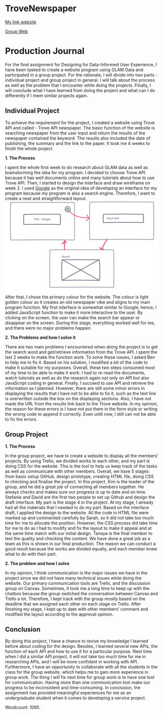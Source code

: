 # TroveNewspaper
[My link website](https://tramhoang.github.io/TroveNewspaper/)

[Group Web](https://smamone.github.io/11060-interactive-project/)

# Production Journal
For the final assignment for Designing for Data-Informed User Experience, I have been tasked to create a website program using GLAM Data and participated in a group project. For the rationale, I will divide into two parts - individual project and group project in general. I will talk about the process as well as the problem that I encounter while doing the projects. Finally, I will conclude what I have learned from doing the project and what can I do differently if I meet similar projects again.

## Individual Project
To achieve the requirement for the project, I created a website using Trove API and called - Trove API newspaper. The basic function of the website is searching newspaper from the user input and return the results of the newspaper contained the keyword. The results also included the date of publishing, the summary and the link to the paper. It took me 4 weeks to finish the whole project.

**1. The Process**

I spent the whole first week to do research about GLAM data as well as brainstorming the idea for my program. I decided to choose Trove API because it has well documents online and many tutorials about how to use Trove API. Then, I started to design the interface and draw wireframe on week 2. I used [Google](https://www.google.com/) as the original idea of developing an interface for my program because my program is also a search engine. Therefore, I want to create a neat and straightforward layout. 
![Basic Wireframe](/assets/img/sketch.png)
After that, I chose the primary colour for the website. The colour is light golden colour as it creates an old newspaper vibe and aligns to my main program function. My first interface is somewhat similar to Google; hence, I added JavaScript function to make it more interactive to the user. By clicking on the screen, the user can make the search bar appear or disappear on the screen. During this stage, everything worked well for me, and there were no major problems happen.

**2. The Problems and how I solve it**

There are two main problems I encountered when doing the project is to get the search word and get/retrieve information from the Trove API. I spent the last 2 weeks to make the function work. To solve these issues, I asked Ben to help me to fix it. Based on his solution, I modified a bit of the code to make it suitable for my purposes. Overall, these two steps consumed most of my time to be able to make it work. I had to re-read the documents, watch tutorials as well as do the research again not only on API but also JavaScript coding in general. Finally, I succeed to use API and retrieve the information as I planned. However, there are still some minor errors in displaying the results that I have not to be able to fix it, such as the text line is overwritten outside the box on the displaying sections. Also, I have not made the URL from the results link back to the Trove website. In my opinion, the reason for these errors is I have not put them in the form style or writing the wrong code to append it correctly. Even until now, I still can not be able to fix the errors. 


## Group Project
**1. The Process**

In the group project, we have to create a website to display all the members’ projects. By using Trello, we divided works to each other, and my part is doing CSS for the website. This is the tool to help us keep track of the tasks as well as communicate with other members. Overall, we have 5 stages: from basic setup GitHub, design prototype, creating HTML file, doing CSS to checking and finalise the project. In this project, Kim is the leader of the group, and he did a great job of connecting all members together. He always checks and makes sure our progress is up to date and on time. Stefanie and David are the first two people to set up Github and design the draft interface. My part is the stage 4 in the project. At my stage, I already had all the materials that I needed to do my part. Based on the interface draft, I applied the design to the website. All the code in HTML file were marked up and commented carefully by Sarah, so it did not take too much time for me to allocate the position. However, the CSS process did take time for me to do as I had to modify and fix the layout to make it appeal and at the same time match with our initial design. Tanaya is the final member to test the quality and checking the content. We have done a great job as a team as this is shown in our final production. The reason we can conduct a good result because the works are divided equally, and each member knew what to do with their part.

**2. The problem and how I solve**

In my opinion, I think communication is the major issues we have in the project since we did not have many technical issues while doing the website. Our primary communication tools are Trello, and the discussion group on Canvas. Sometimes, it took me a long time to keep up with the chatbox because the group switched the conversation between Canvas and Trello a lot. Therefore, I kept track with the group mostly based on the deadline that we assigned each other on each stage on Trello. After finishing my stage, I kept up to date with other members’ comment and modified the layout according to the approval opinion.
## Conclusion
By doing this project, I have a chance to revive my knowledge I learned before about coding for the design. Besides, I learned several new APIs, the function of each API and how to use it for a particular purpose. Next time when I did a similar API project, it will not take too much time for me in researching APIs, and I will be more confident in working with API. Furthermore, I have an opportunity to collaborate with all the students in the class for the group website, which helps me to gain more experience in group work. The thing I will fix next time for group work is to have one tool for communication. Having more than one communication tool make our progress to be inconsistent and time-consuming. In conclusion, the assignment has provided meaningful experiences for me as an undergraduate student when it comes to developing a service project.

Wordcount: 1095.
 
